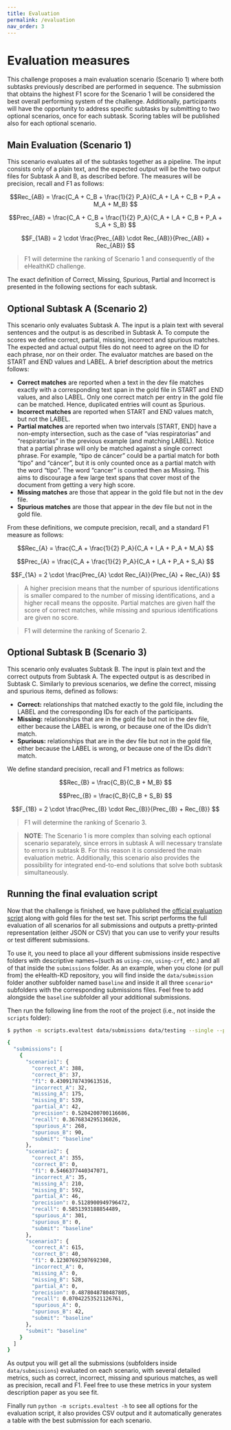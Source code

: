 ```yaml
---
title: Evaluation
permalink: /evaluation
nav_order: 3
---
```


<script src='https://cdnjs.cloudflare.com/ajax/libs/mathjax/2.7.2/MathJax.js?config=TeX-MML-AM_CHTML'></script>

# Evaluation measures

This challenge proposes a main evaluation scenario (Scenario 1) where both subtasks previously described are performed in sequence. The submission that obtains the highest F1 score for the Scenario 1 will be considered the best overall performing system of the challenge. Additionally, participants will have the opportunity to address specific subtasks by submitting to two optional scenarios, once for each subtask. Scoring tables will be published also for each optional scenario.

## Main Evaluation (Scenario 1)

This scenario evaluates all of the subtasks together as a pipeline. The input consists only of a plain text, and the expected output will be the two output files for Subtask A and B, as described before. The measures will be precision, recall and F1 as follows:

$$Rec_{AB} = \frac{C_A + C_B + \frac{1}{2} P_A}{C_A + I_A + C_B + P_A + M_A + M_B} $$

$$Prec_{AB} = \frac{C_A + C_B + \frac{1}{2} P_A}{C_A + I_A + C_B + P_A + S_A + S_B} $$

$$F_{1AB} = 2 \cdot \frac{Prec_{AB} \cdot Rec_{AB}}{Prec_{AB} + Rec_{AB}} $$

> F1 will determine the ranking of Scenario 1 and consequently of the eHealthKD challenge.

The exact definition of Correct, Missing, Spurious, Partial and Incorrect is presented in the following sections for each subtask.

## Optional Subtask A (Scenario 2)

This scenario only evaluates Subtask A. The input is a plain text with several sentences and the output is as described in Subtask A. To compute the scores we define correct, partial, missing, incorrect and spurious matches. The expected and actual output files do not need to agree on the ID for each phrase, nor on their order. The evaluator matches are based on the START and END values and LABEL. A brief description about the metrics follows:

* **Correct matches** are reported when a text in the dev file matches exactly with a corresponding text span in the gold file in START and END values, and also LABEL. Only one correct match per entry in the gold file can be matched. Hence, duplicated entries will count as Spurious.
* **Incorrect matches** are reported when START and END values match, but not the LABEL.
* **Partial matches** are reported when two intervals [START, END] have a non-empty intersection, such as the case of “vías respiratorias” and “respiratorias” in the previous example (and matching LABEL). Notice that a partial phrase will only be matched against a single correct phrase. For example, “tipo de cáncer” could be a partial match for both “tipo” and “cáncer”, but it is only counted once as a partial match with the word “tipo”. The word “cancer” is counted then as Missing. This aims to discourage a few large text spans that cover most of the document from getting a very high score.
* **Missing matches** are those that appear in the gold file but not in the dev file.
* **Spurious matches** are those that appear in the dev file but not in the gold file.

From these definitions, we compute precision, recall, and a standard F1 measure as follows:

$$Rec_{A} = \frac{C_A + \frac{1}{2} P_A}{C_A + I_A + P_A + M_A} $$

$$Prec_{A} = \frac{C_A + \frac{1}{2} P_A}{C_A + I_A + P_A + S_A} $$

$$F_{1A} = 2 \cdot \frac{Prec_{A} \cdot Rec_{A}}{Prec_{A} + Rec_{A}} $$

> A higher precision means that the number of spurious identifications is smaller compared to the number of missing identifications, and a higher recall means the opposite. Partial matches are given half the score of correct matches, while missing and spurious identifications are given no score.

> F1 will determine the ranking of Scenario 2.

## Optional Subtask B (Scenario 3)

This scenario only evaluates Subtask B. The input is plain text and the correct outputs from Subtask A. The expected output is as described in Subtask C. Similarly to previous scenarios, we define the correct, missing and spurious items, defined as follows:

* **Correct:** relationships that matched exactly to the gold file, including the LABEL and the corresponding IDs for each of the participants.
* **Missing:** relationships that are in the gold file but not in the dev file, either because the LABEL is wrong, or because one of the IDs didn’t match.
* **Spurious:** relationships that are in the dev file but not in the gold file, either because the LABEL is wrong, or because one of the IDs didn’t match.

We define standard precision, recall and F1 metrics as follows:

$$Rec_{B} = \frac{C_B}{C_B + M_B} $$

$$Prec_{B} = \frac{C_B}{C_B + S_B} $$

$$F_{1B} = 2 \cdot \frac{Prec_{B} \cdot Rec_{B}}{Prec_{B} + Rec_{B}} $$

> F1 will determine the ranking of Scenario 3.

> **NOTE**: The Scenario 1 is more complex than solving each optional scenario separately, since errors in subtask A will necessary translate to errors in subtask B. For this reason it is considered the main evaluation metric. Additionally, this scenario also provides the possibility for integrated end-to-end solutions that solve both subtask simultaneously.

## Running the final evaluation script

Now that the challenge is finished, we have published the [official evaluation script](https://github.com/knowledge-learning/ehealthkd-2019/blob/master/scripts/evaltest.py) along with gold files for the test set. This script performs the full evaluation of all scenarios for all submissions and outputs a pretty-printed representation (either JSON or CSV) that you can use to verify your results or test different submissions.

To use it, you need to place all your different submissions inside respective folders with descriptive names~(such as `using-cnn`, `using-crf`, etc.) and all of that inside the `submissions` folder. As an example, when you clone (or pull from) the eHealth-KD repository, you will find inside the `data/submission` folder another subfolder named `baseline` and inside it all three `scenario*` subfolders with the corresponding submissions files. Feel free to add alongside the `baseline` subfolder all your additional submissions.

Then run the following line from the root of the project (i.e., not inside the `scripts` folder):

```bash
$ python -m scripts.evaltest data/submissions data/testing --single --pretty

{
  "submissions": [
    {
      "scenario1": {
        "correct_A": 388,
        "correct_B": 37,
        "f1": 0.43091787439613516,
        "incorrect_A": 32,
        "missing_A": 175,
        "missing_B": 539,
        "partial_A": 42,
        "precision": 0.5204200700116686,
        "recall": 0.3676834295136026,
        "spurious_A": 268,
        "spurious_B": 90,
        "submit": "baseline"
      },
      "scenario2": {
        "correct_A": 355,
        "correct_B": 0,
        "f1": 0.5466377440347071,
        "incorrect_A": 35,
        "missing_A": 210,
        "missing_B": 592,
        "partial_A": 46,
        "precision": 0.5128900949796472,
        "recall": 0.5851393188854489,
        "spurious_A": 301,
        "spurious_B": 0,
        "submit": "baseline"
      },
      "scenario3": {
        "correct_A": 615,
        "correct_B": 40,
        "f1": 0.12307692307692308,
        "incorrect_A": 0,
        "missing_A": 0,
        "missing_B": 528,
        "partial_A": 0,
        "precision": 0.4878048780487805,
        "recall": 0.07042253521126761,
        "spurious_A": 0,
        "spurious_B": 42,
        "submit": "baseline"
      },
      "submit": "baseline"
    }
  ]
}
```

As output you will get all the submissions (subfolders inside `data/submissions`) evaluated on each scenario, with several detailed metrics, such as correct, incorrect, missing and spurious matches, as well as precision, recall and F1. Feel free to use these metrics in your system description paper as you see fit.

Finally run `python -m scripts.evaltest -h` to see all options for the evaluation script, it also provides CSV output and it automatically generates a table with the best submission for each scenario.

